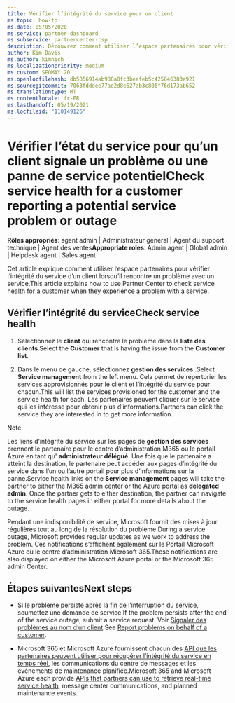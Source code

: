 ```yaml
---
title: Vérifier l’intégrité du service pour un client
ms.topic: how-to
ms.date: 05/05/2020
ms.service: partner-dashboard
ms.subservice: partnercenter-csp
description: Découvrez comment utiliser l’espace partenaires pour vérifier l’intégrité du service d’un client lorsqu’il rencontre un problème avec un service.
author: Kim-Davis
ms.author: kimnich
ms.localizationpriority: medium
ms.custom: SEOMAY.20
ms.openlocfilehash: db5856914ab988a8fc3beefeb5c425846383a921
ms.sourcegitcommit: 7063fdddee77ad2d8e627ab3c806f76d173ab652
ms.translationtype: MT
ms.contentlocale: fr-FR
ms.lasthandoff: 05/19/2021
ms.locfileid: "110149126"
---
```

# <a name="check-service-health-for-a-customer-reporting-a-potential-service-problem-or-outage"></a><span data-ttu-id="312a7-103">Vérifier l’état du service pour qu’un client signale un problème ou une panne de service potentiel</span><span class="sxs-lookup"><span data-stu-id="312a7-103">Check service health for a customer reporting a potential service problem or outage</span></span>

<span data-ttu-id="312a7-104">**Rôles appropriés**: agent admin | Administrateur général | Agent du support technique | Agent des ventes</span><span class="sxs-lookup"><span data-stu-id="312a7-104">**Appropriate roles**: Admin agent | Global admin | Helpdesk agent | Sales agent</span></span>

<span data-ttu-id="312a7-105">Cet article explique comment utiliser l’espace partenaires pour vérifier l’intégrité du service d’un client lorsqu’il rencontre un problème avec un service.</span><span class="sxs-lookup"><span data-stu-id="312a7-105">This article explains how to use Partner Center to check service health for a customer when they experience a problem with a service.</span></span> 

## <a name="check-service-health"></a><span data-ttu-id="312a7-106">Vérifier l’intégrité du service</span><span class="sxs-lookup"><span data-stu-id="312a7-106">Check service health</span></span>

1. <span data-ttu-id="312a7-107">Sélectionnez le **client** qui rencontre le problème dans la **liste des clients**.</span><span class="sxs-lookup"><span data-stu-id="312a7-107">Select the **Customer** that is having the issue from the **Customer list**.</span></span>

2. <span data-ttu-id="312a7-108">Dans le menu de gauche, sélectionnez **gestion des services** .</span><span class="sxs-lookup"><span data-stu-id="312a7-108">Select **Service management** from the left menu.</span></span> <span data-ttu-id="312a7-109">Cela permet de répertorier les services approvisionnés pour le client et l’intégrité du service pour chacun.</span><span class="sxs-lookup"><span data-stu-id="312a7-109">This will list the services provisioned for the customer and the service health for each.</span></span> <span data-ttu-id="312a7-110">Les partenaires peuvent cliquer sur le service qui les intéresse pour obtenir plus d’informations.</span><span class="sxs-lookup"><span data-stu-id="312a7-110">Partners can click the service they are interested in to get more information.</span></span> 

>[!NOTE] 
> <span data-ttu-id="312a7-111">Les liens d’intégrité du service sur les pages de **gestion des services** prennent le partenaire pour le centre d’administration M365 ou le portail Azure en tant qu' **administrateur délégué**. Une fois que le partenaire a atteint la destination, le partenaire peut accéder aux pages d’intégrité du service dans l’un ou l’autre portail pour plus d’informations sur la panne.</span><span class="sxs-lookup"><span data-stu-id="312a7-111">Service health links on the **Service management** pages will take the partner to either the M365 admin center or the Azure portal as **delegated admin**. Once the partner gets to either destination, the partner can navigate to the service health pages in either portal for more details about the outage.</span></span>
 
<span data-ttu-id="312a7-112">Pendant une indisponibilité de service, Microsoft fournit des mises à jour régulières tout au long de la résolution du problème.</span><span class="sxs-lookup"><span data-stu-id="312a7-112">During a service outage, Microsoft provides regular updates as we work to address the problem.</span></span> <span data-ttu-id="312a7-113">Ces notifications s’affichent également sur le Portail Microsoft Azure ou le centre d’administration Microsoft 365.</span><span class="sxs-lookup"><span data-stu-id="312a7-113">These notifications are also displayed on either the Microsoft Azure portal or the Microsoft 365 admin Center.</span></span>

## <a name="next-steps"></a><span data-ttu-id="312a7-114">Étapes suivantes</span><span class="sxs-lookup"><span data-stu-id="312a7-114">Next steps</span></span> 

- <span data-ttu-id="312a7-115">Si le problème persiste après la fin de l’interruption du service, soumettez une demande de service.</span><span class="sxs-lookup"><span data-stu-id="312a7-115">If the problem persists after the end of the service outage, submit a service request.</span></span> <span data-ttu-id="312a7-116">Voir [Signaler des problèmes au nom d’un client](report-problems-on-behalf-of-a-customer.md).</span><span class="sxs-lookup"><span data-stu-id="312a7-116">See [Report problems on behalf of a customer](report-problems-on-behalf-of-a-customer.md).</span></span>

- <span data-ttu-id="312a7-117">Microsoft 365 et Microsoft Azure fournissent chacun des [API que les partenaires peuvent utiliser pour récupérer l’intégrité du service en temps réel](get-automated-service-notifications-with-our-apis.md), les communications du centre de messages et les événements de maintenance planifiée.</span><span class="sxs-lookup"><span data-stu-id="312a7-117">Microsoft 365 and Microsoft Azure each provide [APIs that partners can use to retrieve real-time service health](get-automated-service-notifications-with-our-apis.md), message center communications, and planned maintenance events.</span></span>

 

